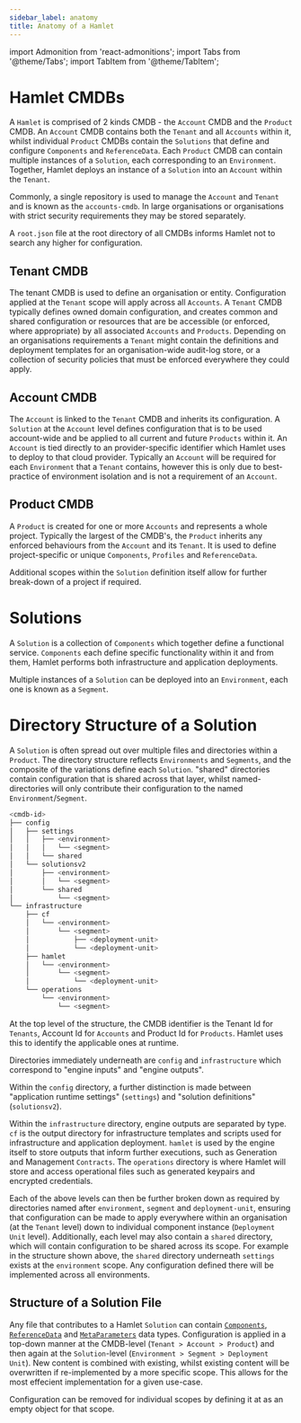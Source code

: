 ```yaml
---
sidebar_label: anatomy
title: Anatomy of a Hamlet
---
```

import Admonition from 'react-admonitions';
import Tabs from '@theme/Tabs';
import TabItem from '@theme/TabItem';

# Hamlet CMDBs

A `Hamlet` is comprised of 2 kinds CMDB - the `Account` CMDB and the `Product` CMDB. An `Account` CMDB contains both the `Tenant` and all `Accounts` within it, whilst individual `Product` CMDBs contain the `Solutions` that define and configure `Components` and `ReferenceData`. Each `Product` CMDB can contain multiple instances of a `Solution`, each corresponding to an `Environment`. Together, Hamlet deploys an instance of a `Solution` into an `Account` within the `Tenant`. 

Commonly, a single repository is used to manage the `Account` and `Tenant` and is known as the `accounts-cmdb`. In large organisations or organisations with strict security requirements they may be stored separately.

A `root.json` file at the root directory of all CMDBs informs Hamlet not to search any higher for configuration.

## Tenant CMDB

The tenant CMDB is used to define an organisation or entity. Configuration applied at the `Tenant` scope will apply across all `Accounts`. A `Tenant` CMDB typically defines owned domain configuration, and creates common and shared configuration or resources that are be accessible (or enforced, where appropriate) by all associated `Accounts` and `Products`. Depending on an organisations requirements a `Tenant` might contain the definitions and deployment templates for an organisation-wide audit-log store, or a collection of security policies that must be enforced everywhere they could apply.

## Account CMDB

The `Account` is linked to the `Tenant` CMDB and inherits its configuration. A `Solution` at the `Account` level defines configuration that is to be used account-wide and be applied to all current and future `Products` within it. An `Account` is tied directly to an provider-specific identifier which Hamlet uses to deploy to that cloud provider. Typically an `Account` will be required for each `Environment` that a `Tenant` contains, however this is only due to best-practice of environment isolation and is not a requirement of an `Account`.

## Product CMDB

A `Product` is created for one or more `Accounts` and represents a whole project. Typically the largest of the CMDB's, the `Product` inherits any enforced behaviours from the `Account` and its `Tenant`. It is used to define project-specific or unique `Components`, `Profiles` and `ReferenceData`.

 Additional scopes within the `Solution` definition itself allow for further break-down of a project if required.

# Solutions

A `Solution` is a collection of `Components` which together define a functional service. `Components` each define specific functionality within it and from them, Hamlet performs both infrastructure and application deployments.

Multiple instances of a `Solution` can be deployed into an `Environment`, each one is known as a `Segment`.

# Directory Structure of a Solution
A `Solution` is often spread out over multiple files and directories within a `Product`. The directory structure reflects `Environments` and `Segments`, and the composite of the variations define each `Solution`. "shared" directories contain configuration that is shared across that layer, whilst named-directories will only contribute their configuration to the named `Environment`/`Segment`.

```sh
<cmdb-id>
├── config
│   ├── settings
│   │   ├── <environment>
│   │   │   └── <segment>
│   │   └── shared
│   └── solutionsv2
│       ├── <environment>
│       │   └── <segment>
│       └── shared
│           └── <segment>
└── infrastructure
    ├── cf
    │   └── <environment>
    │       └── <segment>
    │           ├── <deployment-unit>
    │           └── <deployment-unit>
    ├── hamlet
    │   └── <environment>
    │       └── <segment>
    │           └── <deployment-unit>
    └── operations
        └── <environment>
            └── <segment>
```

At the top level of the structure, the CMDB identifier is the Tenant Id for `Tenants`, Account Id for `Accounts` and Product Id for `Products`. Hamlet uses this to identify the applicable ones at runtime.

Directories immediately underneath are `config` and `infrastructure` which correspond to "engine inputs" and "engine outputs".

Within the `config` directory, a further distinction is made between "application runtime settings" (`settings`) and "solution definitions" (`solutionsv2`).

Within the `infrastructure` directory, engine outputs are separated by type. `cf` is the output directory for infrastructure templates and scripts used for infrastructure and application deployment. `hamlet` is used by the engine itself to store outputs that inform further executions, such as Generation and Management `Contracts`. The `operations` directory is where Hamlet will store and access operational files such as generated keypairs and encrypted credentials.

Each of the above levels can then be further broken down as required by directories named after `environment`, `segment` and `deployment-unit`, ensuring that configuration can be made to apply everywhere within an organisation (at the `Tenant` level) down to individual component instance (`Deployment Unit` level). Additionally, each level may also contain a `shared` directory, which will contain configuration to be shared across its scope. For example in the structure shown above, the `shared` directory underneath `settings` exists at the `environment` scope. Any configuration defined there will be implemented across all environments.


## Structure of a Solution File

Any file that contributes to a Hamlet `Solution` can contain [`Components`](https://hamlet.io/reference/components), [`ReferenceData`](https://hamlet.io/reference/data) and [`MetaParameters`](https://hamlet.io/reference/meta) data types. Configuration is applied in a top-down manner at the CMDB-level (`Tenant > Account > Product`) and then again at the `Solution`-level (`Environment > Segment > Deployment Unit`). New content is combined with existing, whilst existing content will be overwritten if re-implemented by a more specific scope. This allows for the most effecient implementation for a given use-case. 

Configuration can be removed for individual scopes by defining it at as an empty object for that scope.